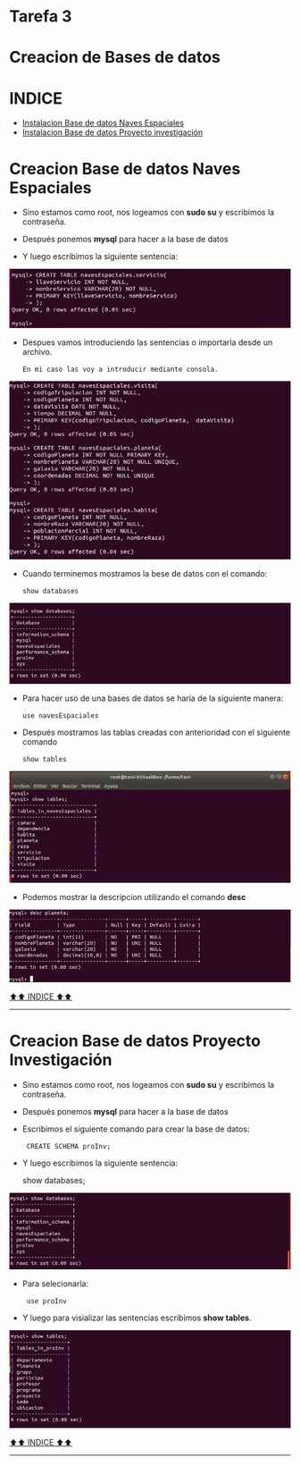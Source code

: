 # Tarefa 3

# Creacion de Bases de datos

# INDICE

- [Instalacion Base de datos Naves Espaciales](#5)
- [Instalacion Base de datos Proyecto investigación](#6)


# Creacion Base de datos Naves Espaciales <a name="5"></a>

- Sino estamos como root, nos logeamos con __sudo su__ y escribimos la contraseña.

- Después ponemos __mysql__ para hacer a la base de datos

- Y luego escribimos la siguiente sentencia:

![Alt text](https://github.com/ToniChoren/BasesDeDatos/blob/master/InstalacionMySQL/capturas/capturas%20ubuntu/captura4_Servicio.png)

- Despues vamos introduciendo las sentencias o importarla desde un archivo. 

      En mi caso las voy a introducir mediante consola.

![Alt text](https://github.com/ToniChoren/BasesDeDatos/blob/master/InstalacionMySQL/capturas/capturas%20ubuntu/captura5_Servicio.png)


- Cuando terminemos mostramos la bese de datos con el comando:

      show databases
 
![Alt text](https://github.com/ToniChoren/BasesDeDatos/blob/master/InstalacionMySQL/capturas/capturas%20ubuntu/database01.PNG)

- Para hacer uso de una bases de datos  se haría de la siguiente manera:

      use navesEspaciales

- Después mostramos las tablas creadas con anterioridad con el siguiente comando

      show tables
      
 ![Alt text](https://github.com/ToniChoren/BasesDeDatos/blob/master/InstalacionMySQL/capturas/capturas%20ubuntu/mostrar_navesEspaciales.PNG)
     
 
 - Podemos mostrar la descripcion utilizando el comando __desc__
 
 ![Alt text](https://github.com/ToniChoren/BasesDeDatos/blob/master/InstalacionMySQL/capturas/capturas%20ubuntu/desc_planteta.PNG)


[⬆⬆ INDICE ⬆⬆](#INDICE)

---
 
 # Creacion Base de datos Proyecto Investigación <a name="6"></a>
 
 - Sino estamos como root, nos logeamos con __sudo su__ y escribimos la contraseña.

 - Después ponemos __mysql__ para hacer a la base de datos

 - Escribimos el siguiente comando para crear la base de datos: 
      
        CREATE SCHEMA proInv;
    
 - Y luego escribimos la siguiente sentencia:
 
      show databases;
 
 ![Alt text](https://github.com/ToniChoren/BasesDeDatos/blob/master/InstalacionMySQL/capturas/capturas%20ubuntu/showDatabaes.PNG)
 
 - Para selecionarla:
 
        use proInv
        
 - Y luego para visializar las sentencias escribimos  __show tables__.
 
 ![Alt text](https://github.com/ToniChoren/BasesDeDatos/blob/master/InstalacionMySQL/capturas/capturas%20ubuntu/showTables.PNG)

[⬆⬆ INDICE ⬆⬆](#INDICE)

***

